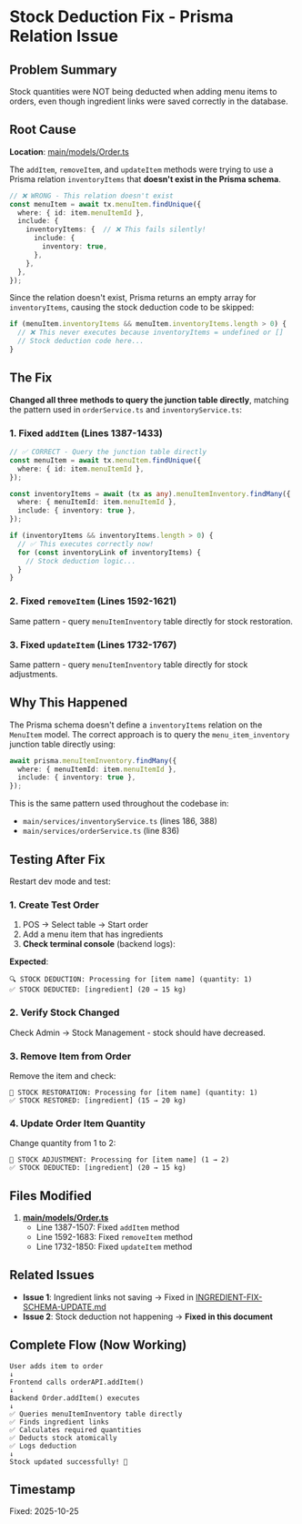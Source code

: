 # Stock Deduction Fix - Prisma Relation Issue

## Problem Summary
Stock quantities were NOT being deducted when adding menu items to orders, even though ingredient links were saved correctly in the database.

## Root Cause
**Location**: [main/models/Order.ts](../main/models/Order.ts)

The `addItem`, `removeItem`, and `updateItem` methods were trying to use a Prisma relation `inventoryItems` that **doesn't exist in the Prisma schema**.

```typescript
// ❌ WRONG - This relation doesn't exist
const menuItem = await tx.menuItem.findUnique({
  where: { id: item.menuItemId },
  include: {
    inventoryItems: {  // ❌ This fails silently!
      include: {
        inventory: true,
      },
    },
  },
});
```

Since the relation doesn't exist, Prisma returns an empty array for `inventoryItems`, causing the stock deduction code to be skipped:

```typescript
if (menuItem.inventoryItems && menuItem.inventoryItems.length > 0) {
  // ❌ This never executes because inventoryItems = undefined or []
  // Stock deduction code here...
}
```

## The Fix

**Changed all three methods to query the junction table directly**, matching the pattern used in `orderService.ts` and `inventoryService.ts`:

### 1. Fixed `addItem` (Lines 1387-1433)
```typescript
// ✅ CORRECT - Query the junction table directly
const menuItem = await tx.menuItem.findUnique({
  where: { id: item.menuItemId },
});

const inventoryItems = await (tx as any).menuItemInventory.findMany({
  where: { menuItemId: item.menuItemId },
  include: { inventory: true },
});

if (inventoryItems && inventoryItems.length > 0) {
  // ✅ This executes correctly now!
  for (const inventoryLink of inventoryItems) {
    // Stock deduction logic...
  }
}
```

### 2. Fixed `removeItem` (Lines 1592-1621)
Same pattern - query `menuItemInventory` table directly for stock restoration.

### 3. Fixed `updateItem` (Lines 1732-1767)
Same pattern - query `menuItemInventory` table directly for stock adjustments.

## Why This Happened

The Prisma schema doesn't define a `inventoryItems` relation on the `MenuItem` model. The correct approach is to query the `menu_item_inventory` junction table directly using:

```typescript
await prisma.menuItemInventory.findMany({
  where: { menuItemId: item.menuItemId },
  include: { inventory: true },
});
```

This is the same pattern used throughout the codebase in:
- `main/services/inventoryService.ts` (lines 186, 388)
- `main/services/orderService.ts` (line 836)

## Testing After Fix

Restart dev mode and test:

### 1. Create Test Order
1. POS → Select table → Start order
2. Add a menu item that has ingredients
3. **Check terminal console** (backend logs):

**Expected**:
```
🔍 STOCK DEDUCTION: Processing for [item name] (quantity: 1)
✅ STOCK DEDUCTED: [ingredient] (20 → 15 kg)
```

### 2. Verify Stock Changed
Check Admin → Stock Management - stock should have decreased.

### 3. Remove Item from Order
Remove the item and check:
```
🔄 STOCK RESTORATION: Processing for [item name] (quantity: 1)
✅ STOCK RESTORED: [ingredient] (15 → 20 kg)
```

### 4. Update Order Item Quantity
Change quantity from 1 to 2:
```
🔄 STOCK ADJUSTMENT: Processing for [item name] (1 → 2)
✅ STOCK DEDUCTED: [ingredient] (20 → 15 kg)
```

## Files Modified

1. **[main/models/Order.ts](../main/models/Order.ts)**
   - Line 1387-1507: Fixed `addItem` method
   - Line 1592-1683: Fixed `removeItem` method
   - Line 1732-1850: Fixed `updateItem` method

## Related Issues

- **Issue 1**: Ingredient links not saving → Fixed in [INGREDIENT-FIX-SCHEMA-UPDATE.md](./INGREDIENT-FIX-SCHEMA-UPDATE.md)
- **Issue 2**: Stock deduction not happening → **Fixed in this document**

## Complete Flow (Now Working)

```
User adds item to order
↓
Frontend calls orderAPI.addItem()
↓
Backend Order.addItem() executes
↓
✅ Queries menuItemInventory table directly
✅ Finds ingredient links
✅ Calculates required quantities
✅ Deducts stock atomically
✅ Logs deduction
↓
Stock updated successfully! 🎉
```

## Timestamp
Fixed: 2025-10-25
